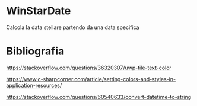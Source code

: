 # WinStarDate
Calcola la data stellare partendo da una data specifica

# Bibliografia

https://stackoverflow.com/questions/36320307/uwp-tile-text-color

https://www.c-sharpcorner.com/article/setting-colors-and-styles-in-application-resources/

https://stackoverflow.com/questions/60540633/convert-datetime-to-string
